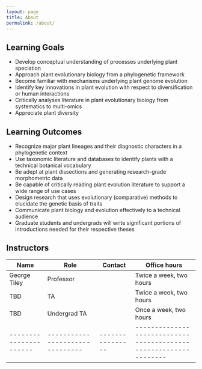 ```yaml
---
layout: page
title: About
permalink: /about/
---
```


## Learning Goals

* Develop conceptual understanding of processes underlying plant speciation
* Approach plant evolutionary biology from a phylogenetic framework
* Become familiar with mechanisms underlying plant genome evolution
* Identify key innovations in plant evolution with respect to diversification or human interactions
* Critically analyses literature in plant evolutionary biology from systematics to multi-omics
* Appreciate plant diversity


## Learning Outcomes

* Recognize major plant lineages and their diagnostic characters in a phylogenetic context
* Use taxonomic literature and databases to identify plants with a technical botanical vocabulary
* Be adept at plant dissections and generating research-grade morphometric data
* Be capable of critically reading plant evolution literature to support a wide range of use cases
* Design research that uses evolutionary (comparative) methods to elucidate the genetic basis of traits
* Communicate plant biology and evolution effectively to a technical audience
* Graduate students and undergrads will write significant portions of introductions needed for their respective theses

## Instructors

| Name                 |Role                           | Contact        | Office hours                                                   |
|----------------------|-------------------------------|----------------|----------------------------------------------------------------|
| George Tiley         | Professor                     |                |  Twice a week, two hours                                       |
|TBD                   | TA                            |                |  Twice a week, two hours                                       |
|TBD                   | Undergrad TA                  |                |  Once a week, two hours                                        |
|----------------------|-------------------------------|----------------|----------------------------------------------------------------|